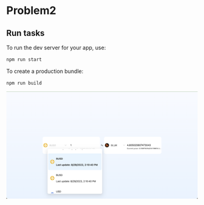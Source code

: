 # Problem2

## Run tasks

To run the dev server for your app, use:

```sh
npm run start
```

To create a production bundle:

```sh
npm run build
```

![flow update score](./images/problem2.png)
